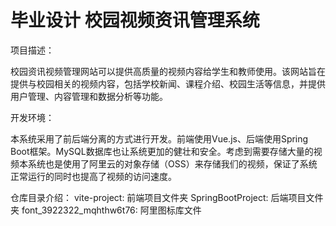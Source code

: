 # 毕业设计 校园视频资讯管理系统
项目描述：
  
  校园资讯视频管理网站可以提供高质量的视频内容给学生和教师使用。该网站旨在提供与校园相关的视频内容，包括学校新闻、课程介绍、校园生活等信息，并提供用户管理、内容管理和数据分析等功能。
  
开发环境：

  本系统采用了前后端分离的方式进行开发。前端使用Vue.js、后端使用Spring Boot框架。MySQL数据库也让系统更加的健壮和安全。考虑到需要存储大量的视频本系统也是使用了阿里云的对象存储（OSS）来存储我们的视频，保证了系统正常运行的同时也提高了视频的访问速度。
  
仓库目录介绍：
  vite-project: 前端项目文件夹
  SpringBootProject: 后端项目文件夹
  font_3922322_mqhthw6t76: 阿里图标库文件

